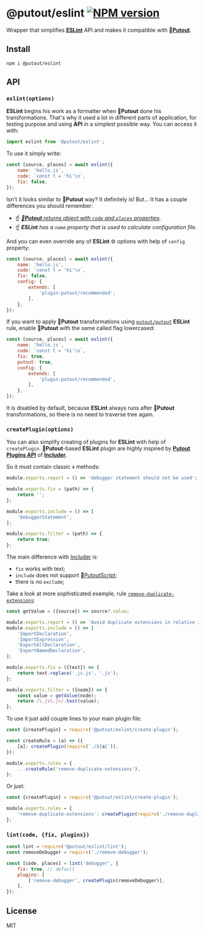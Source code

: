 # @putout/eslint [![NPM version][NPMIMGURL]][NPMURL]

[NPMIMGURL]: https://img.shields.io/npm/v/@putout/eslint.svg?style=flat&longCache=true
[NPMURL]: https://npmjs.org/package/@putout/eslint "npm"

Wrapper that simplifies [**ESLint**](https://eslint.org/) API and makes it compatible with 🐊[**Putout**](https://github.com/coderaiser/putout).

## Install

```
npm i @putout/eslint
```

## API

### `eslint(options)`

**ESLint** begins his work as a formatter when 🐊**Putout** done his transformations. That's why it used a lot in different parts of application, for testing purpose and using **API** in a simplest possible way. You can access it with:

```js
import eslint from '@putout/eslint';
```

To use it simply write:

```js
const [source, places] = await eslint({
    name: 'hello.js',
    code: `const t = 'hi'\n`,
    fix: false,
});
```

Isn't it looks similar to 🐊**Putout** way? It definitely is! But... It has a couple differences you should remember:

- ☝️ *[🐊**Putout** returns object with `code` and `places` properties](https://github.com/coderaiser/putout#plugins).*
- ☝️ ***ESLint** has a `name` property that is used to calculate configuration file.*

And you can even override any of **ESLint** ⚙️ options with help of `config` property:

```js
const [source, places] = await eslint({
    name: 'hello.js',
    code: `const t = 'hi'\n`,
    fix: false,
    config: {
        extends: [
            'plugin:putout/recommended',
        ],
    },
});
```

If you want to apply 🐊**Putout** transformations using [`putout/putout`](https://github.com/coderaiser/putout/tree/master/packages/eslint-plugin-putout#readme) **ESLint** rule, enable 🐊**Putout** with the same called flag lowercased:

```js
const [source, places] = await eslint({
    name: 'hello.js',
    code: `const t = 'hi'\n`,
    fix: true,
    putout: true,
    config: {
        extends: [
            'plugin:putout/recommended',
        ],
    },
});
```

It is disabled by default, because **ESLint** always runs after 🐊**Putout** transformations, so there is no need to traverse tree again.

### `createPlugin(options)`

You can also simplify creating of plugins for **ESLint** with help of `createPlugin`.
🐊**Putout**-based **ESLint** plugin are highly inspired by [**Putout Plugins API**](https://github.com/coderaiser/putout/tree/master/packages/engine-runner#readme) of [**Includer**](https://github.com/coderaiser/putout/tree/master/packages/engine-runner#includer).

So it must contain classic `4` methods:

```js
module.exports.report = () => 'debugger statement should not be used';

module.exports.fix = (path) => {
    return '';
};

module.exports.include = () => [
    'DebuggerStatement',
];

module.exports.filter = (path) => {
    return true;
};
```

The main difference with [Includer](https://github.com/coderaiser/putout/tree/master/packages/engine-runner#includer) is:

- `fix` works with text;
- `include` does not support 🦎[PutoutScript](https://github.com/coderaiser/putout/blob/master/docs/putout-script.md#-putoutscript);
- there is no `exclude`;

Take a look at more sophisticated example, rule [`remove-duplicate-extensions`](https://github.com/coderaiser/putout/tree/master/packages/eslint-plugin-putout/lib/remove-duplicate-extensions#readme):

```js
const getValue = ({source}) => source?.value;

module.exports.report = () => 'Avoid duplicate extensions in relative imports';
module.exports.include = () => [
    'ImportDeclaration',
    'ImportExpression',
    'ExportAllDeclaration',
    'ExportNamedDeclaration',
];

module.exports.fix = ({text}) => {
    return text.replace('.js.js', '.js');
};

module.exports.filter = ({node}) => {
    const value = getValue(node);
    return /\.js\.js/.test(value);
};
```

To use it just add couple lines to your main plugin file:

```js
const {createPlugin} = require('@putout/eslint/create-plugin');

const createRule = (a) => ({
    [a]: createPlugin(require(`./${a}`)),
});

module.exports.rules = {
    ...createRule('remove-duplicate-extensions'),
};
```

Or just:

```js
const {createPlugin} = require('@putout/eslint/create-plugin');

module.exports.rules = {
    'remove-duplicate-extensions': createPlugin(require('./remove-duplicate-extensions')),
};
```

### `lint(code, {fix, plugins})`

```js
const lint = require('@putout/eslint/lint');
const removeDebugger = require('./remove-debugger');

const [code, places] = lint('debugger', {
    fix: true, // default
    plugins: [
        ['remove-debugger', createPlugin(removeDebugger)],
    ],
});
```

## License

MIT
